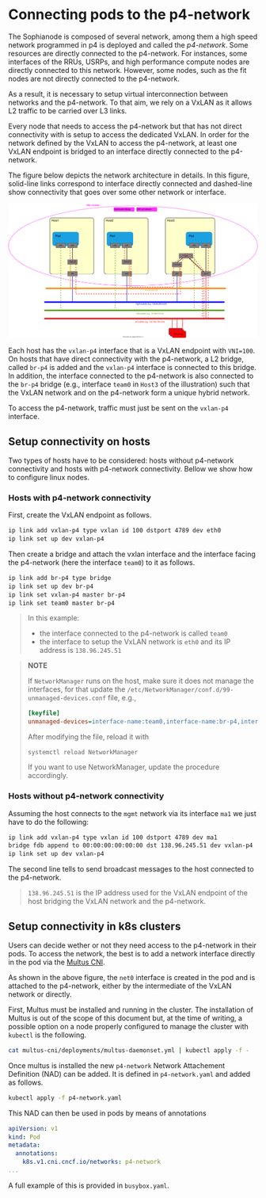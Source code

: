 # Connecting pods to the p4-network

The Sophianode is composed of several network, among them a high speed network
programmed in p4 is deployed and called the _p4-network_. Some resources are
directly connected to the p4-network. For instances, some interfaces of the RRUs,
USRPs, and high performance compute nodes are directly connected to this network.
However, some nodes, such as the fit nodes are not directly connected to the
p4-network.

As a result, it is necessary to setup virtual interconnection between networks
and the p4-network. To that aim, we rely on a VxLAN as it allows L2 traffic to
be carried over L3 links.

Every node that needs to access the p4-network but that has not direct
connectivity with is setup to access the dedicated VxLAN. In order for the
network defined by the VxLAN to access the p4-network, at least one VxLAN
endpoint is bridged to an interface directly connected to the p4-network.

The figure below depicts the network architecture in details. In this figure,
solid-line links correspond to interface directly connected and dashed-line
show connectivity that goes over some other network or interface.

![Network principle](p4-network.svg)

Each host has the `vxlan-p4` interface that is a VxLAN endpoint with `VNI=100`.
On hosts that have direct connectivity with the p4-network, a L2 bridge, called
`br-p4` is added and the `vxlan-p4` interface is connected to this bridge. In
addition, the interface connected to the p4-network is also connected to the
`br-p4` bridge (e.g., interface `team0` in `Host3` of the illustration) such
that the VxLAN network and on the p4-network form a unique hybrid network.

To access the p4-network, traffic must just be sent on the `vxlan-p4` interface.

## Setup connectivity on hosts

Two types of hosts have to be considered: hosts without p4-network connectivity
and hosts with p4-network connectivity. Bellow we show how to configure linux
nodes.

### Hosts with p4-network connectivity

First, create the VxLAN endpoint as follows.

```bash
ip link add vxlan-p4 type vxlan id 100 dstport 4789 dev eth0
ip link set up dev vxlan-p4
```

Then create a bridge and attach the vxlan interface and the interface facing
the p4-network (here the interface `team0`) to it as follows.

```bash
ip link add br-p4 type bridge
ip link set up dev br-p4
ip link set vxlan-p4 master br-p4
ip link set team0 master br-p4
```

> In this example:
> * the interface connected to the p4-network is called `team0`
> * the interface to setup the VxLAN network is `eth0` and its IP address is
> `138.96.245.51`

> **NOTE**
> 
> If `NetworkManager` runs on the host, make sure it does not manage the
> interfaces, for that update the
> `/etc/NetworkManager/conf.d/99-unmanaged-devices.conf` file, e.g.,
> 
> ```ini
> [keyfile]
> unmanaged-devices=interface-name:team0,interface-name:br-p4,interface-name:vxlan-p4
> ```
> After modifying the file, reload it with
> ```console
> systemctl reload NetworkManager
> ```
> If you want to use NetworkManager, update the procedure accordingly.

### Hosts without p4-network connectivity

Assuming the host connects to the `mgmt` network via its interface `ma1` we just
have to do the following:

```bash
ip link add vxlan-p4 type vxlan id 100 dstport 4789 dev ma1
bridge fdb append to 00:00:00:00:00:00 dst 138.96.245.51 dev vxlan-p4
ip link set up dev vxlan-p4
```

The second line tells to send broadcast messages to the host connected to the
p4-network.

> `138.96.245.51` is the IP address used for the VxLAN endpoint of the host
> bridging the VxLAN network and the p4-network.

## Setup connectivity in k8s clusters

Users can decide wether or not they need access to the p4-network in their pods.
To access the network, the best is to add a network interface directly in the
pod via the [Multus CNI](https://github.com/k8snetworkplumbingwg/multus-cni).

As shown in the above figure, the `net0` interface is created in the pod and is
attached to the p4-network, either by the intermediate of the VxLAN network or
directly.

First, Multus must be installed and running in the cluster. The installation of
Multus is out of the scope of this document but, at the time of writing, a
possible option on a node properly configured to manage the cluster with
`kubectl` is the following.

```bash
cat multus-cni/deployments/multus-daemonset.yml | kubectl apply -f - 
```
Once multus is installed the new `p4-network` Network Attachement Definition
(NAD) can be added. It is defined in `p4-network.yaml` and added as follows.

```bash
kubectl apply -f p4-network.yaml
```

This NAD can then be used in pods by means of annotations

```yaml
apiVersion: v1
kind: Pod
metadata:
  annotations:
    k8s.v1.cni.cncf.io/networks: p4-network
...
```

A full example of this is provided in `busybox.yaml`.